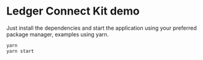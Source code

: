 # Ledger Connect Kit demo

Just install the dependencies and start the application using your preferred package manager, examples using yarn.

```bash
yarn
yarn start
```